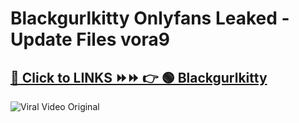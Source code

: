 
 # Blackgurlkitty Onlyfans Leaked - Update Files vora9

## <h2><a href="https://clipsfans.com/Blackgurlkitty&ref=git">🔗 Click to LINKS ⏩⏩ 👉 🟢 Blackgurlkitty </a></h2>

<a href="https://clipsfans.com/Blackgurlkitty&ref=git" rel="nofollow" data-target="animated-image.originalLink"><img src="https://i.ibb.co.com/xMMVF88/686577567.gif" alt="Viral Video Original" style="max-width: 100%; display: inline-block;" data-target="animated-image.originalImage"></a>

